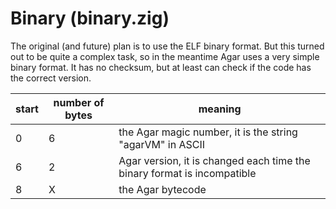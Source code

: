 # Binary (binary.zig)

The original (and future) plan is to use the ELF binary format. But this turned out to be quite a complex task, so in the meantime Agar uses a very simple binary format. It has no checksum, but at least can check if the code has the correct version.

| start | number of bytes | meaning                                                                 |
| ----- | --------------- | ----------------------------------------------------------------------- |
| 0     | 6               | the Agar magic number, it is the string "agarVM" in ASCII               |
| 6     | 2               | Agar version, it is changed each time the binary format is incompatible |
| 8     | X               | the Agar bytecode                                                       |